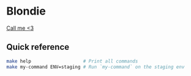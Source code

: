 # Blondie

[Call me \<3](https://www.youtube.com/watch?v=StKVS0eI85I)

## Quick reference

```sh
make help                   # Print all commands
make my-command ENV=staging # Run `my-command` on the staging env
```
